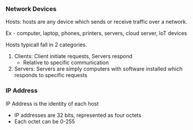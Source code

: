 ### Network Devices

Hosts: hosts are any device which sends or receive traffic over a network.

Ex - computer, laptop, phones, printers, servers, cloud server, IoT devices

Hosts typicall fall in 2 categories.

1. Clients: Client initiate requests, Servers respond
    - Relative to specific communication
2. Servers: Servers are simply computers with software installed which responds to specific requests

### IP Address

IP Address is the identity of each host
- IP addresses are 32 bits, represented as four octets
- Each octet can be 0-255


